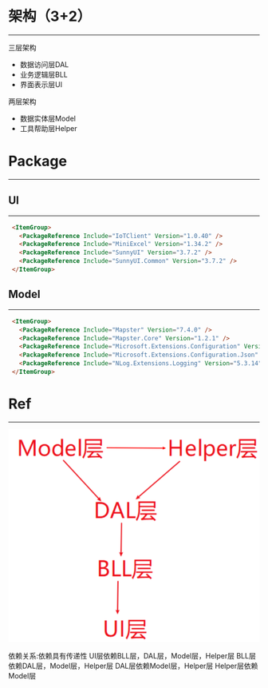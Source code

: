 # 架构（3+2）
---
三层架构
- 数据访问层DAL
- 业务逻辑层BLL
- 界面表示层UI

两层架构
- 数据实体层Model
- 工具帮助层Helper

# Package
---

## UI

---

```html
 <ItemGroup>
   <PackageReference Include="IoTClient" Version="1.0.40" />
   <PackageReference Include="MiniExcel" Version="1.34.2" />
   <PackageReference Include="SunnyUI" Version="3.7.2" />
   <PackageReference Include="SunnyUI.Common" Version="3.7.2" />
 </ItemGroup>
```



## Model

---

```html
 <ItemGroup>
   <PackageReference Include="Mapster" Version="7.4.0" />
   <PackageReference Include="Mapster.Core" Version="1.2.1" />
   <PackageReference Include="Microsoft.Extensions.Configuration" Version="8.0.0" />
   <PackageReference Include="Microsoft.Extensions.Configuration.Json" Version="8.0.1" />
   <PackageReference Include="NLog.Extensions.Logging" Version="5.3.14" />
 </ItemGroup>
```



# Ref

---



![bho50ogm.uop](readme.assets/bho50ogm.uop.png)

依赖关系:依赖具有传递性
UI层依赖BLL层，DAL层，Model层，Helper层
BLL层依赖DAL层，Model层，Helper层
DAL层依赖Model层，Helper层
Helper层依赖Model层
